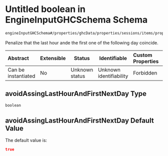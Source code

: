# Untitled boolean in EngineInputGHCSchema Schema

```txt
engineInputGHCSchema#/properties/ghcData/properties/sessions/items/properties/sessionSettings/properties/avoidAssingLastHourAndFirstNextDay
```

Penalize that the last hour ande the first one of the following day coincide.


| Abstract            | Extensible | Status         | Identifiable            | Custom Properties | Additional Properties | Access Restrictions | Defined In                                                         |
| :------------------ | ---------- | -------------- | ----------------------- | :---------------- | --------------------- | ------------------- | ------------------------------------------------------------------ |
| Can be instantiated | No         | Unknown status | Unknown identifiability | Forbidden         | Allowed               | none                | [ghc.schema.json\*](../out/ghc.schema.json "open original schema") |

## avoidAssingLastHourAndFirstNextDay Type

`boolean`

## avoidAssingLastHourAndFirstNextDay Default Value

The default value is:

```json
true
```
